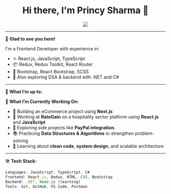 <h1 align="center">Hi there, I'm Princy Sharma 👋</h1>

<p align="center">
  <a href="https://www.linkedin.com/in/princy-sharma-850260194/" target="_blank"><img src="https://img.shields.io/badge/LinkedIn-blue?logo=linkedin" /></a> 
 <!-- <a href="mailto:princyapcps@gmail.com.com"><img src="https://img.shields.io/badge/Gmail-red?logo=gmail" /></a> -->
<!-- <a href="https://your-portfolio-link.com"><img src="https://img.shields.io/badge/Portfolio-black?logo=githubpages" /></a> -->
</p>

---

🌟 **Glad to see you here!**

I'm a Frontend Developer with experience in:
- ⚛️ React.js, JavaScript, TypeScript
- 📦 Redux, Redux Toolkit, React Router
- 💅 Bootstrap, React-Bootstrap, SCSS
- 🧠 Also exploring DSA & backend with .NET and C#

---

📌 **What I’m up to:**

📌 **What I’m Currently Working On:**

- 🔧 Building an eCommerce project using **Next.js**
- 💼 Working at **RateGain** on a hospitality sector platform using **React.js** and **JavaScript**
- 🚀 Exploring side projects like **PayPal integration**.
- 📚 Practicing **Data Structures & Algorithms** to strengthen problem-solving
- 🧠 Learning about **clean code**, **system design**, and scalable architecture
---

🛠️ **Tech Stack:**

``` js
Languages: JavaScript, TypeScript, C#
Frontend: React.js, Redux, HTML, CSS, Bootstrap
Backend: .NET, Node.js (learning)
Tools: Git, GitHub, VS Code, Postman
